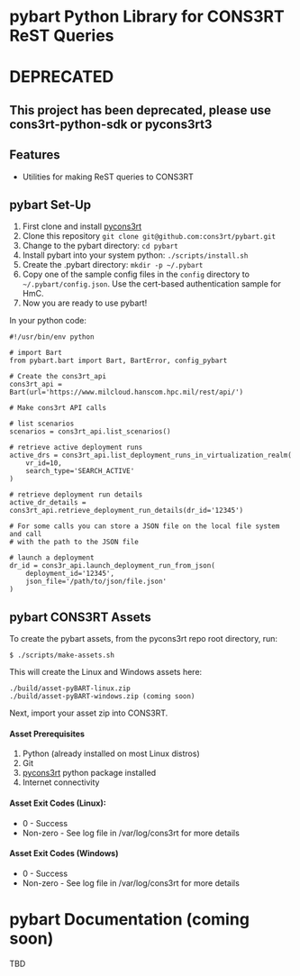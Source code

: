 # pybart Python Library for CONS3RT ReST Queries

# DEPRECATED

## This project has been deprecated, please use cons3rt-python-sdk or pycons3rt3

Features
--------

- Utilities for making ReST queries to CONS3RT


pybart Set-Up
---

1. First clone and install [pycons3rt](https://github.com/cons3rt/pycons3rt)
1. Clone this repository `git clone git@github.com:cons3rt/pybart.git` 
1. Change to the pybart directory: `cd pybart`
1. Install pybart into your system python: `./scripts/install.sh`
1. Create the .pybart directory: `mkdir -p ~/.pybart`
1. Copy one of the sample config files in the `config` directory to `~/.pybart/config.json`.  Use the cert-based authentication sample for HmC.
1. Now you are ready to use pybart!

In your python code:

~~~
#!/usr/bin/env python

# import Bart
from pybart.bart import Bart, BartError, config_pybart

# Create the cons3rt_api
cons3rt_api = Bart(url='https://www.milcloud.hanscom.hpc.mil/rest/api/')

# Make cons3rt API calls

# list scenarios
scenarios = cons3rt_api.list_scenarios()

# retrieve active deployment runs
active_drs = cons3rt_api.list_deployment_runs_in_virtualization_realm(
    vr_id=10,
    search_type='SEARCH_ACTIVE'
)

# retrieve deployment run details
active_dr_details = cons3rt_api.retrieve_deployment_run_details(dr_id='12345')

# For some calls you can store a JSON file on the local file system and call
# with the path to the JSON file

# launch a deployment
dr_id = cons3r_api.launch_deployment_run_from_json(
    deployment_id='12345',
    json_file='/path/to/json/file.json'
)

~~~


pybart CONS3RT Assets
---

To create the pybart assets, from the pycons3rt repo root directory, run:

    $ ./scripts/make-assets.sh

This will create the Linux and Windows assets here:

    ./build/asset-pyBART-linux.zip
    ./build/asset-pyBART-windows.zip (coming soon)

Next, import your asset zip into CONS3RT.

#### Asset Prerequisites

1. Python (already installed on most Linux distros)
1. Git
1. [pycons3rt](https://github.com/cons3rt/pycons3rt) python package installed
1. Internet connectivity


#### Asset Exit Codes (Linux):

* 0 - Success
* Non-zero - See log file in /var/log/cons3rt for more details

#### Asset Exit Codes (Windows)

* 0 - Success
* Non-zero - See log file in /var/log/cons3rt for more details

# pybart Documentation (coming soon)

TBD
